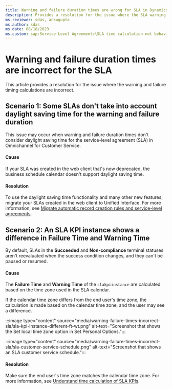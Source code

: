```yaml
---
title: Warning and failure duration times are wrong for SLA in Dynamics 365 Customer Service
description: Provides a resolution for the issue where the SLA warning and failure duration times are incorrect in Microsoft Dynamics 365 Customer Service.
ms.reviewer: sdas, ankugupta
ms.author: sdas
ms.date: 08/18/2023
ms.custom: sap:Service Level Agreements\SLA time calculation not behaving as expected
---
```

# Warning and failure duration times are incorrect for the SLA

This article provides a resolution for the issue where the warning and failure timing calculations are incorrect.

## Scenario 1: Some SLAs don't take into account daylight saving time for the warning and failure duration

This issue may occur when warning and failure duration times don't consider daylight saving time for the service-level agreement (SLA) in Omnichannel for Customer Service.

#### Cause

If your SLA was created in the web client that's now deprecated, the business schedule calendar doesn't support daylight saving time.

#### Resolution

To use the daylight saving time functionality and many other new features, migrate your SLAs created in the web client to Unified Interface. For more information, see [Migrate automatic record creation rules and service-level agreements](/dynamics365/customer-service/migrate-automatic-record-creation-and-sla-agreements).

## Scenario 2: An SLA KPI instance shows a difference in Failure Time and Warning Time

By default, SLAs in the **Succeeded** and **Non-compliance** terminal statuses aren't reevaluated when the success condition changes, and they can't be paused or resumed.

#### Cause

The **Failure Time** and **Warning Time** of the `slakpiinstance` are calculated based on the time zone used in the SLA calendar.

If the calendar time zone differs from the end user's time zone, the calculation is made based on the calendar time zone, and the user may see a difference.

:::image type="content" source="media/warning-failure-times-incorrect-sla/sla-kpi-instance-different-ft-wt.png" alt-text="Screenshot that shows the Set local time zone option in Set Personal Options.":::

:::image type="content" source="media/warning-failure-times-incorrect-sla/sla-customer-service-schedule.png" alt-text="Screenshot that shows an SLA customer service schedule.":::

#### Resolution

Make sure the end user's time zone matches the calendar time zone. For more information, see [Understand time calculation of SLA KPIs](/dynamics365/customer-service/change-schedules#understand-time-calculation-of-sla-kpis).
